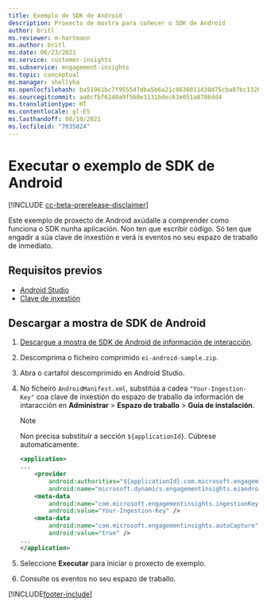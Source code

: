 ```yaml
---
title: Exemplo de SDK de Android
description: Proxecto de mostra para coñecer o SDK de Android
author: britl
ms.reviewer: m-hartmann
ms.author: britl
ms.date: 06/23/2021
ms.service: customer-insights
ms.subservice: engagement-insights
ms.topic: conceptual
ms.manager: shellyha
ms.openlocfilehash: ba51961bc7f9555d7dba5b6a21c8636011438d75cba87bc132b896841c467a33
ms.sourcegitcommit: aa0cfbf6240a9f560e3131bdec63e051a8786dd4
ms.translationtype: HT
ms.contentlocale: gl-ES
ms.lasthandoff: 08/10/2021
ms.locfileid: "7035824"
---
```

# <a name="run-the-android-sdk-sample"></a>Executar o exemplo de SDK de Android

[!INCLUDE [cc-beta-prerelease-disclaimer](includes/cc-beta-prerelease-disclaimer.md)]

Este exemplo de proxecto de Android axúdalle a comprender como funciona o SDK nunha aplicación. Non ten que escribir código. Só ten que engadir a súa clave de inxestión e verá is eventos no seu espazo de traballo de inmediato.

## <a name="prerequisites"></a>Requisitos previos

- [Android Studio](https://developer.android.com/studio)
- [Clave de inxestión](get-started-android.md)

## <a name="download-the-android-sdk-sample"></a>Descargar a mostra de SDK de Android

1. [Descargue a mostra de SDK de Android de información de interacción](https://download.pi.dynamics.com/sdk/EI-SDKs/ei-android-sample.zip).
1. Descomprima o ficheiro comprimido `ei-android-sample.zip`.
1. Abra o cartafol descomprimido en Android Studio.
1. No ficheiro `AndroidManifest.xml`, substitúa a cadea `"Your-Ingestion-Key"` coa clave de inxestión do espazo de traballo da información de intaracción en **Administrar** > **Espazo de traballo** > **Guía de instalación**. 

   > [!NOTE]
   > Non precisa substituír a sección `${applicationId}`. Cúbrese automaticamente.

   ```xml
   <application>
   ...
       <provider
           android:authorities="${applicationId}.com.microsoft.engagementinsights.eiandroidsdk.AnalyticsContentProvider"
           android:name="microsoft.dynamics.engagementinsights.eiandroidsdk.AnalyticsContentProvider" />
       <meta-data
           android:name="com.microsoft.engagementinsights.ingestionKey"
           android:value="Your-Ingestion-Key" />
       <meta-data
           android:name="com.microsoft.engagementinsights.autoCapture"
           android:value="true" />
   ...
   </application>
   ```

1. Seleccione **Executar** para iniciar o proxecto de exemplo.
1. Consulte os eventos no seu espazo de traballo.


[!INCLUDE[footer-include](../includes/footer-banner.md)]
